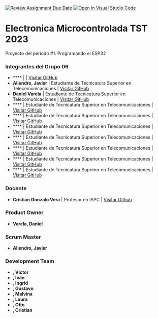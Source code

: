 [![Review Assignment Due Date](https://classroom.github.com/assets/deadline-readme-button-24ddc0f5d75046c5622901739e7c5dd533143b0c8e959d652212380cedb1ea36.svg)](https://classroom.github.com/a/J_sTf_W8)
[![Open in Visual Studio Code](https://classroom.github.com/assets/open-in-vscode-718a45dd9cf7e7f842a935f5ebbe5719a5e09af4491e668f4dbf3b35d5cca122.svg)](https://classroom.github.com/online_ide?assignment_repo_id=10792617&assignment_repo_type=AssignmentRepo)
# **Electronica Microcontrolada TST 2023**

Proyecto del período #1. Programando el ESP32

### Integrantes del Grupo 06

- **** |  | [Visitar GitHub]()
- **Aliendro, Javier** | Estudiante de Tecnicatura Superior en Telecomunicaciones | [Visitar GitHub](https://github.com/CACHITO-13)
- **Daniel Varela** | Estudiante de Tecnicatura Superior en Telecomunicaciones | [Visitar GitHub](https://github.com/linkygit)
- **** | Estudiante de Tecnicatura Superior en Telecomunicaciones | [Visitar GitHub]()
- **** | Estudiante de Tecnicatura Superior en Telecomunicaciones | [Visitar GitHub]()
- **** | Estudiante de Tecnicatura Superior en Telecomunicaciones | [Visitar GitHub]()
- **** | Estudiante de Tecnicatura Superior en Telecomunicaciones | [Visitar GitHub]()
- **** | Estudiante de Tecnicatura Superior en Telecomunicaciones | [Visitar GitHub]()
- **** | Estudiante de Tecnicatura Superior en Telecomunicaciones | [Visitar GitHub]()
- **** | Estudiante de Tecnicatura Superior en Telecomunicaciones | [Visitar GitHub]()

### Docente

- **Cristian Gonzalo Vera** | Profesor en ISPC | [Visitar Github](https://github.com/Gona79)

### Product Owner

- **Varela, Daniel**

### Scrum Master

- **Aliendro, Javier**

### Development Team

- **, Victor**
- **, Iván**
- **, Ingrid**
- **, Gustavo**
- **, Malvina**
- **, Laura**
- **, Otto**
- **, Cristian**

